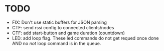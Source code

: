 # TODO

  * FIX: Don't use static buffers for JSON parsing
  * CTF: send rssi config to connected clients/nodes
  * CTF: add start-button and game duration (countdown)
  * LED: add loop flag. These led commands do not get requed once done AND no _not_ loop command is in the queue.
